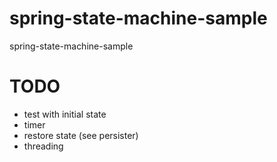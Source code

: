 # spring-state-machine-sample
spring-state-machine-sample

# TODO
* test with initial state
* timer
* restore state (see persister)
* threading